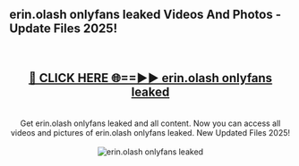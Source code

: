 <h2>erin.olash onlyfans leaked Videos And Photos - Update Files 2025!</h2>
<br>
<div align="center">
<h2><a href="https://top-ai-tools.click/QrbHav" rel="nofollow">🔴 CLICK HERE 🌐==►► erin.olash onlyfans leaked</a></h2>
<br>
Get erin.olash onlyfans leaked and all content. Now you can access all videos and pictures of erin.olash onlyfans leaked. New Updated Files 2025!
<br>
<br>
<a href="https://top-ai-tools.click/QrbHav" rel="nofollow" data-target="animated-image.originalLink"><img src="https://i.ibb.co.com/WyWwxjT/player-gif2.gif" alt="erin.olash onlyfans leaked" style="max-width: 100%; display: inline-block;" data-target="animated-image.originalImage"></a>
</div>
<br>